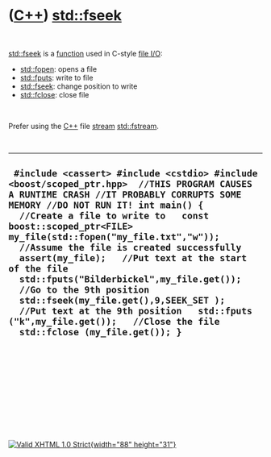 



 

 

 

 

 

([C++](Cpp.htm)) [std::fseek](CppFseek.htm)
===========================================

 

[std::fseek](CppFseek.htm) is a [function](CppFunction.htm) used in
C-style [file I/O](CppFileIo.htm):

-   [std::fopen](CppFopen.htm): opens a file
-   [std::fputs](CppFputs.htm): write to file
-   [std::fseek](CppFseek.htm): change position to write
-   [std::fclose](CppFclose.htm): close file

 

Prefer using the [C++](Cpp.htm) file [stream](CppStream.htm)
[std::fstream](CppFstream.htm).

 

  -----------------------------------------------------------------------------------------------------------------------------------------------------------------------------------------------------------------------------------------------------------------------------------------------------------------------------------------------------------------------------------------------------------------------------------------------------------------------------------------------------------------------------------------------------------------------------------------------------------------------------------
  ` #include <cassert> #include <cstdio> #include <boost/scoped_ptr.hpp>  //THIS PROGRAM CAUSES A RUNTIME CRASH //IT PROBABLY CORRUPTS SOME MEMORY //DO NOT RUN IT! int main() {   //Create a file to write to   const boost::scoped_ptr<FILE> my_file(std::fopen("my_file.txt","w"));   //Assume the file is created successfully   assert(my_file);   //Put text at the start of the file   std::fputs("Bilderbickel",my_file.get());   //Go to the 9th position   std::fseek(my_file.get(),9,SEEK_SET );   //Put text at the 9th position   std::fputs ("k",my_file.get());   //Close the file   std::fclose (my_file.get()); }`
  -----------------------------------------------------------------------------------------------------------------------------------------------------------------------------------------------------------------------------------------------------------------------------------------------------------------------------------------------------------------------------------------------------------------------------------------------------------------------------------------------------------------------------------------------------------------------------------------------------------------------------------

 

 

 

 

 





 

[![Valid XHTML 1.0 Strict](valid-xhtml10.png){width="88"
height="31"}](http://validator.w3.org/check?uri=referer)
